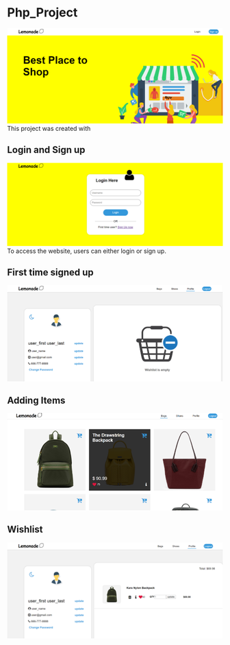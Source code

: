 # Php_Project
![](images/frontPageDemo.png)
This project was created with                  


## Login and Sign up
![](images/loginPageDemo.png)
To access the website, users can either login or sign up.


## First time signed up
![](images/profile1Demo.png)


## Adding Items
![](images/bagsPageDemo.png)


## Wishlist
![](images/profile2Demo.png)
